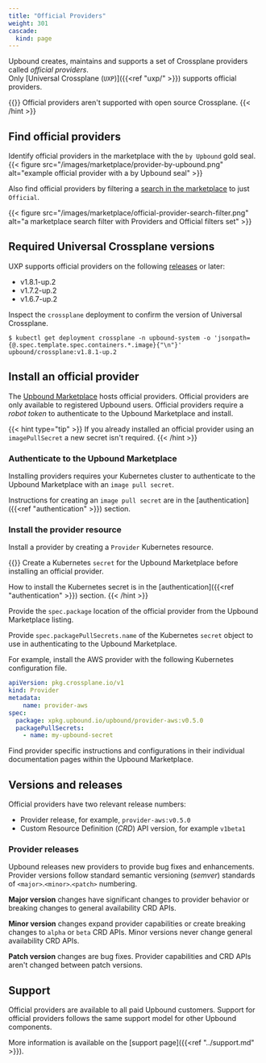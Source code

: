 ```yaml
---
title: "Official Providers"
weight: 301
cascade:
  kind: page
---
```

Upbound creates, maintains and supports a set of Crossplane providers called *official providers*.  
Only [Universal Crossplane (`UXP`)]({{<ref "uxp/" >}}) supports official providers.   

{{<hint type="caution">}}
Official providers aren't supported with open source Crossplane.
{{< /hint >}}

## Find official providers
Identify official providers in the marketplace with the `by Upbound` gold seal.
{{< figure src="/images/marketplace/provider-by-upbound.png" alt="example official provider with a by Upbound seal" >}}

Also find official providers by filtering a [search in the marketplace](https://marketplace.upbound.io/providers?tier=official) to just `Official`.

{{< figure src="/images/marketplace/official-provider-search-filter.png" alt="a marketplace search filter with Providers and Official filters set" >}}
## Required Universal Crossplane versions
UXP supports official providers on the following [releases](https://github.com/upbound/up/releases) or later:
* v1.8.1-up.2
* v1.7.2-up.2
* v1.6.7-up.2

Inspect the `crossplane` deployment to confirm the version of Universal Crossplane.

```shell
$ kubectl get deployment crossplane -n upbound-system -o 'jsonpath={@.spec.template.spec.containers.*.image}{"\n"}'
upbound/crossplane:v1.8.1-up.2
```

## Install an official provider
The [Upbound Marketplace](https://marketplace.upbound.io/) hosts official providers. Official providers are only available to registered Upbound users. Official providers require a _robot token_ to authenticate to the Upbound Marketplace and install.

{{< hint type="tip" >}}
If you already installed an official provider using an `imagePullSecret` a new secret isn't required.
{{< /hint >}}

### Authenticate to the Upbound Marketplace
Installing providers requires your Kubernetes cluster to authenticate to the Upbound Marketplace with an `image pull secret`. 

Instructions for creating an `image pull secret` are in the [authentication]({{<ref "authentication" >}}) section. 

### Install the provider resource
Install a provider by creating a `Provider` Kubernetes resource. 

{{<hint type="important" >}}
Create a Kubernetes `secret` for the Upbound Marketplace before installing an official provider.

How to install the Kubernetes secret is in the [authentication]({{<ref "authentication" >}}) section.
{{< /hint >}}

Provide the `spec.package` location of the official provider from the Upbound Marketplace listing. 

Provide `spec.packagePullSecrets.name` of the Kubernetes `secret` object to use in authenticating to the Upbound Marketplace.

For example, install the AWS provider with the following Kubernetes configuration file.

```yaml
apiVersion: pkg.crossplane.io/v1
kind: Provider
metadata:
    name: provider-aws
spec:
  package: xpkg.upbound.io/upbound/provider-aws:v0.5.0
  packagePullSecrets:
    - name: my-upbound-secret
```

Find provider specific instructions and configurations in their individual documentation pages within the Upbound Marketplace.

## Versions and releases
Official providers have two relevant release numbers:
* Provider release, for example, `provider-aws:v0.5.0`
* Custom Resource Definition (*CRD*) API version, for example `v1beta1`

### Provider releases
Upbound releases new providers to provide bug fixes and enhancements. Provider versions follow standard semantic versioning (*semver*) standards of `<major>`.`<minor>`.`<patch>` numbering.

**Major version** changes have significant changes to provider behavior or breaking changes to general availability CRD APIs.  

**Minor version** changes expand provider capabilities or create breaking changes to `alpha` or `beta` CRD APIs. Minor versions never change general availability CRD APIs.

**Patch version** changes are bug fixes. Provider capabilities and CRD APIs aren't changed between patch versions. 

<!--
### Custom resource definition API versions
The CRDs contained within an official provider follow the standard Kubernetes API versioning and deprecation policy. 

* `v1alpha` - CRDs under `v1alpha` haven't passed through full Upbound quality assurance. `v1alpha1` providers are for testing and experimentation and aren't intended for production deployment.

* `v1beta1` - This identifies a qualified and tested CRD. 
Upbound attempts to ensure a stable CRD API but may require breaking changes in future versions. `v1beta1` may be missing endpoints or settings related to the provider resource.

* `v1beta2` - Like `v1beta1` CRDs all `v1beta2` providers are fully qualified and tested. `v1beta2` contain more features or breaking API changes from `v1beta1`. 

* `v1` - CRDs that reach a `v1` API version have fully defined APIs. Upbound doesn't make breaking API changes until the next provider API version. 
-->

## Support
Official providers are available to all paid Upbound customers. Support for official providers follows the same support model for other Upbound components. 

More information is available on the [support page]({{<ref "../support.md" >}}).

<!-- TODO
## Coverage

-->